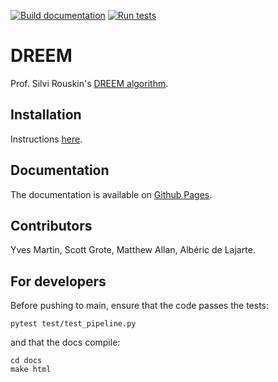 [![Build documentation](https://github.com/rouskinlab/dreem/actions/workflows/documentation.yml/badge.svg?branch=main)](https://github.com/rouskinlab/dreem/actions/workflows/documentation.yml)
[![Run tests](https://github.com/rouskinlab/dreem/actions/workflows/tests.yaml/badge.svg?branch=main)](https://github.com/rouskinlab/dreem/actions/workflows/tests.yaml)

# DREEM

Prof. Silvi Rouskin's [DREEM algorithm](https://www.nature.com/articles/s41586-020-2253-5).

## Installation

Instructions [here](https://rouskinlab.github.io/dreem/dreem/installation.html).

## Documentation

The documentation is available on [Github Pages](https://rouskinlab.github.io/dreem).

## Contributors

Yves Martin, Scott Grote, Matthew Allan, Albéric de Lajarte.

## For developers

Before pushing to main, ensure that the code passes the tests:

```
pytest test/test_pipeline.py
```

and that the docs compile:

```
cd docs
make html
```
